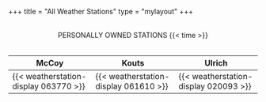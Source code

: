 +++
title = "All Weather Stations"
type = "mylayout"
+++

<br>
 <center id="title"> PERSONALLY OWNED STATIONS {{< time >}} </center>
<br>

| <b> <center id="subtitle"> McCoy </b> <br> | <b> <center id="subtitle"> Kouts </b> <br>| <b> <center id="subtitle"> Ulrich </b> <br>| 
|------------------------|------------------------------|------------------------------|
| {{< weatherstation-display 063770 >}} | {{< weatherstation-display 061610 >}} | {{< weatherstation-display 020093 >}} | 
